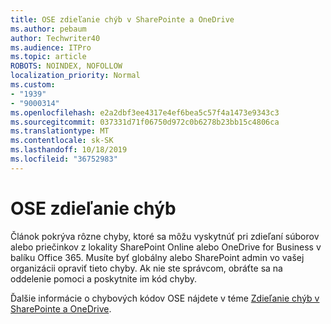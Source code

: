 ```yaml
---
title: OSE zdieľanie chýb v SharePointe a OneDrive
ms.author: pebaum
author: Techwriter40
ms.audience: ITPro
ms.topic: article
ROBOTS: NOINDEX, NOFOLLOW
localization_priority: Normal
ms.custom:
- "1939"
- "9000314"
ms.openlocfilehash: e2a2dbf3ee4317e4ef6bea5c57f4a1473e9343c3
ms.sourcegitcommit: 037331d71f06750d972c0b6278b23bb15c4806ca
ms.translationtype: MT
ms.contentlocale: sk-SK
ms.lasthandoff: 10/18/2019
ms.locfileid: "36752983"
---
```

# <a name="ose-sharing-errors"></a>OSE zdieľanie chýb

Článok pokrýva rôzne chyby, ktoré sa môžu vyskytnúť pri zdieľaní súborov alebo priečinkov z lokality SharePoint Online alebo OneDrive for Business v balíku Office 365. Musíte byť globálny alebo SharePoint admin vo vašej organizácii opraviť tieto chyby. Ak nie ste správcom, obráťte sa na oddelenie pomoci a poskytnite im kód chyby.

Ďalšie informácie o chybových kódov OSE nájdete v téme [Zdieľanie chýb v SharePointe a OneDrive](https://docs.microsoft.com/sharepoint/sharepoint-onedrive-error-message).
